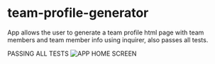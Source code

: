 # team-profile-generator

App allows the user to generate a team profile html page with team members and team member info using inquirer, also passes all tests.

PASSING ALL TESTS
![APP HOME SCREEN](./assets/images/home-screen.PNG)
